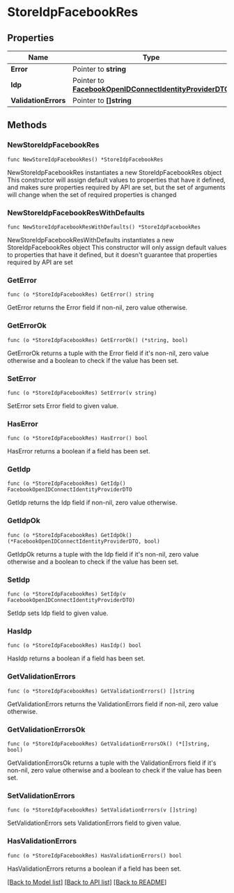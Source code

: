# StoreIdpFacebookRes

## Properties

Name | Type | Description | Notes
------------ | ------------- | ------------- | -------------
**Error** | Pointer to **string** |  | [optional] 
**Idp** | Pointer to [**FacebookOpenIDConnectIdentityProviderDTO**](FacebookOpenIDConnectIdentityProviderDTO.md) |  | [optional] 
**ValidationErrors** | Pointer to **[]string** |  | [optional] 

## Methods

### NewStoreIdpFacebookRes

`func NewStoreIdpFacebookRes() *StoreIdpFacebookRes`

NewStoreIdpFacebookRes instantiates a new StoreIdpFacebookRes object
This constructor will assign default values to properties that have it defined,
and makes sure properties required by API are set, but the set of arguments
will change when the set of required properties is changed

### NewStoreIdpFacebookResWithDefaults

`func NewStoreIdpFacebookResWithDefaults() *StoreIdpFacebookRes`

NewStoreIdpFacebookResWithDefaults instantiates a new StoreIdpFacebookRes object
This constructor will only assign default values to properties that have it defined,
but it doesn't guarantee that properties required by API are set

### GetError

`func (o *StoreIdpFacebookRes) GetError() string`

GetError returns the Error field if non-nil, zero value otherwise.

### GetErrorOk

`func (o *StoreIdpFacebookRes) GetErrorOk() (*string, bool)`

GetErrorOk returns a tuple with the Error field if it's non-nil, zero value otherwise
and a boolean to check if the value has been set.

### SetError

`func (o *StoreIdpFacebookRes) SetError(v string)`

SetError sets Error field to given value.

### HasError

`func (o *StoreIdpFacebookRes) HasError() bool`

HasError returns a boolean if a field has been set.

### GetIdp

`func (o *StoreIdpFacebookRes) GetIdp() FacebookOpenIDConnectIdentityProviderDTO`

GetIdp returns the Idp field if non-nil, zero value otherwise.

### GetIdpOk

`func (o *StoreIdpFacebookRes) GetIdpOk() (*FacebookOpenIDConnectIdentityProviderDTO, bool)`

GetIdpOk returns a tuple with the Idp field if it's non-nil, zero value otherwise
and a boolean to check if the value has been set.

### SetIdp

`func (o *StoreIdpFacebookRes) SetIdp(v FacebookOpenIDConnectIdentityProviderDTO)`

SetIdp sets Idp field to given value.

### HasIdp

`func (o *StoreIdpFacebookRes) HasIdp() bool`

HasIdp returns a boolean if a field has been set.

### GetValidationErrors

`func (o *StoreIdpFacebookRes) GetValidationErrors() []string`

GetValidationErrors returns the ValidationErrors field if non-nil, zero value otherwise.

### GetValidationErrorsOk

`func (o *StoreIdpFacebookRes) GetValidationErrorsOk() (*[]string, bool)`

GetValidationErrorsOk returns a tuple with the ValidationErrors field if it's non-nil, zero value otherwise
and a boolean to check if the value has been set.

### SetValidationErrors

`func (o *StoreIdpFacebookRes) SetValidationErrors(v []string)`

SetValidationErrors sets ValidationErrors field to given value.

### HasValidationErrors

`func (o *StoreIdpFacebookRes) HasValidationErrors() bool`

HasValidationErrors returns a boolean if a field has been set.


[[Back to Model list]](../README.md#documentation-for-models) [[Back to API list]](../README.md#documentation-for-api-endpoints) [[Back to README]](../README.md)


